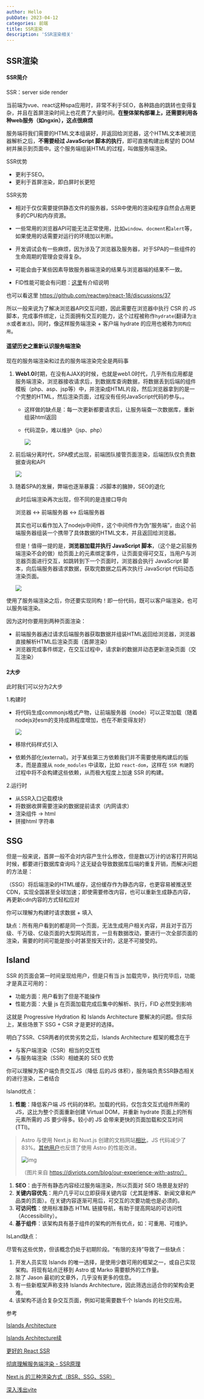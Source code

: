 ```yaml
---
author: Hello
pubDate: 2023-04-12 
categories: 前端
title: SSR渲染
description: 'SSR渲染相关'
---
```

## SSR渲染

#### SSR简介

SSR：server side render

当前端为vue、react这种spa应用时，非常不利于SEO，各种路由的跳转也变得复杂，并且在首屏渲染时间上也花费了大量时间。**在整体架构部署上，还需要利用各种web服务（如ngxin），这点很麻烦**

服务端将我们需要的HTML文本组装好，并返回给浏览器，这个HTML文本被浏览器解析之后，**不需要经过 JavaScript 脚本的执行**，即可直接构建出希望的 DOM 树并展示到页面中。这个服务端组装HTML的过程，叫做服务端渲染。

SSR优势

- 更利于SEO。
- 更利于首屏渲染，即白屏时长更短



SSR劣势

- 相对于仅仅需要提供静态文件的服务器，SSR中使用的渲染程序自然会占用更多的CPU和内存资源。

- 一些常用的浏览器API可能无法正常使用，比如`window`、`docment`和`alert`等，如果使用的话需要对运行的环境加以判断。

- 开发调试会有一些麻烦，因为涉及了浏览器及服务器，对于SPA的一些组件的生命周期的管理会变得复杂。

- 可能会由于某些因素导致服务器端渲染的结果与浏览器端的结果不一致。
- FID性能可能会有问题：[这里](https://keenwon.com/better-react-ssr/)有介绍说明

也可以看这里 https://github.com/reactwg/react-18/discussions/37



所以一般来说为了解决浏览器API交互问题，因此需要在浏览器中执行 CSR 的 JS 脚本，完成事件绑定，让页面拥有交互的能力，这个过程被称作`hydrate`(翻译为`注水`或者`激活`)。同时，像这样服务端渲染 + 客户端 hydrate 的应用也被称为`同构应用`。





#### 遥望历史之重新认识服务端渲染

现在的服务端渲染和过去的服务端渲染完全是两码事

1. **Web1.0**时期，在没有AJAX的时候，也就是web1.0时代，几乎所有应用都是服务端渲染，浏览器接收请求后，到数据库查询数据，将数据丢到后端的组件模板（php、asp、jsp等）中，并渲染成HTML片段，然后浏览器拿到的是一个完整的HTML，然后渲染页面，过程没有任何JavaScript代码的参与。。

   - 这样做的缺点是：每一次更新都要请求后，让服务端查一次数据库，重新组装html返回

   - 代码混杂，难以维护（jsp、php）

     ![](/simple-blog/Nodejs/SSR3.jpg)

2. 前后端分离时代，SPA模式出现，前端团队接管页面渲染，后端团队仅负责数据查询和API

   ![](/simple-blog/Nodejs/SSR4.jpg)

3. 随着SPA的发展，弊端也逐渐暴露：JS脚本的臃肿，SEO的退化

   此时后端渲染再次出现，但不同的是连接口导向 

   浏览器 <-> 前端服务器 <-> 后端服务器 

   其实也可以看作加入了nodejs中间件，这个中间件作为伪“服务端”，由这个前端服务器组装一个携带了具体数据的HTML文本，并且返回给浏览器。

   但是！值得一提的是，**浏览器加载并执行 JavaScript 脚本**，（这个是之前服务端渲染不会的做）给页面上的元素绑定事件，让页面变得可交互，当用户与浏览器页面进行交互，如跳转到下一个页面时，浏览器会执行 JavaScript 脚本，向后端服务器请求数据，获取完数据之后再次执行 JavaScript 代码动态渲染页面。

   ![](/simple-blog/Nodejs/SSR5.jpg)

   

使用了服务端渲染之后，你还要实现同构！即一份代码，既可以客户端渲染，也可以服务端渲染。

因为这时你要用到两种页面渲染：

- 前端服务器通过请求后端服务器获取数据并组装HTML返回给浏览器，浏览器直接解析HTML后渲染页面（首屏渲染）
- 浏览器完成事件绑定，在交互过程中，请求新的数据并动态更新渲染页面（交互渲染）



#### 2大步

此时我们可以分为2大步

1.构建时

- 将代码生成commonjs格式产物，让前端服务器（node）可以正常加载（随着nodejs对esm的支持成熟程度增加，也在不断变得友好）

  ![](/simple-blog/Nodejs/ssr10.png)

- 移除代码样式引入 

- 依赖外部化(external)。对于某些第三方依赖我们并不需要使用构建后的版本，而是直接从 `node_modules` 中读取，比如 `react-dom`，这样在 `SSR 构建`的过程中将不会构建这些依赖，从而极大程度上加速 SSR 的构建。

2.运行时

- 从SSR入口记载模块
- 将数据收屏需要渲染的数据提前请求（内网请求）
- 渲染组件 -> html
- 拼接html 字符串





## SSG

但是一般来说，首屏一般不会对内容产生什么修改，但是数以万计的访客打开网站时候，都要进行数据库查询吗？这无疑会导致数据库后端的重复开销，而解决问题的方法是：

（SSG）将后端渲染的HTML缓存，这份缓存作为静态内容，也更容易被推送至CDN，实现全国甚至全球加速；即使需要修改内容，也可以重新生成静态内容，再更新cdn内容的方式轻松应对

你可以理解为构建时请求数据 + 填入

缺点：所有用户看到的都是同一个页面，无法生成用户相关内容，并且对于百万级、千万级、亿级页面的大型网站而言，一旦有数据改动，要进行一次全部页面的渲染，需要的时间可能是按小时甚至按天计的，这是不可接受的。



## Island

SSR 的页面会第一时间呈现给用户，但是只有当 js 加载完毕，执行完毕后，功能才是真正可用的：

- 功能方面：用户看到了但是不能操作
- 性能方面：大量 js 在页面加载完成后集中的解析、执行，FID 必然受到影响

这就是 Progressive Hydration 和 Islands Architecture 要解决的问题。但实际上，某些场景下 SSG + CSR 才是更好的选择。

明白了SSR、CSR两者的优势劣势之后，Islands Architecture 框架的概念在于

- 与客户端渲染（CSR）相当的交互性
- 与服务端渲染（SSR）相媲美的 SEO 优势

你可以理解为客户端负责交互JS（降低 后的JS 体积），服务端负责SSR静态相关的进行渲染，二者结合



Island优点：

1. **性能**：降低客户端 JS 代码的体积。加载的代码，仅包含交互式组件所需的 JS，这比为整个页面重新创建 Virtual DOM，并重新 hydrate 页面上的所有元素所需的 JS 要少得多。较小的 JS 会带来更快的页面加载和交互时间 (TTI)。

> Astro 与使用 Next.js 和 Nuxt.js 创建的文档网站[相比](https://docs.astro.build/docs/en/comparing-astro-vs-other-tools)，JS 代码减少了 83%。[其他用户](https://divriots.com/blog/our-experience-with-astro/)也反馈了使用 Astro 的性能改进。
>
> ![img](https://keenwon.com/assets/image/880e03d0.png)
>
> （图片来自 https://divriots.com/blog/our-experience-with-astro/）

1. **SEO**：由于所有静态内容经过服务端渲染，所以页面对 SEO 场景是友好的
2. **关键内容优先**：用户几乎可以立即获得关键内容（尤其是博客、新闻文章和产品类的页面）。在关键内容逐渐可用后，可交互的次要功能也是必须的。
3. **可访问性**：使用标准静态 HTML 链接导航，有助于提高网站的可访问性（Accessibility）。
4. **基于组件**：该架构具有基于组件的架构的所有优点，如：可重用、可维护。



IsLand缺点：

尽管有这些优势，但该概念仍处于初期阶段。“有限的支持”导致了一些缺点：

1. 开发人员实现 Islands 的唯一选择，是使用少数可用的框架之一，或自己实现架构。将现有站点迁移到 Astro 或 Marko 需要额外的工作量。
2. 除了 Jason 最初的文章外，几乎没有更多的信息。
3. 有一些新框架声称支持 Islands Architecture，因此筛选出适合你的架构会更难。
4. 该架构不适合复杂交互页面，例如可能需要数千个 Islands 的社交应用。





参考

[Islands Architecture](https://keenwon.com/islands-architecture-2/#%E5%8A%A8%E6%80%81%E7%BB%84%E4%BB%B6%E7%9A%84-islands)

[Islands Architecture续](https://keenwon.com/islands-architecture-1/)

[更好的 React SSR](https://keenwon.com/better-react-ssr/)

[彻底理解服务端渲染 - SSR原理](https://github.com/yacan8/blog/issues/30)

[Next.js 的三种渲染方式（BSR、SSG、SSR）](https://zhuanlan.zhihu.com/p/341229054)

[深入浅出vite](https://juejin.cn/book/7050063811973218341/section/7066612265536978981?enter_from=course_center&utm_source=course_center)

